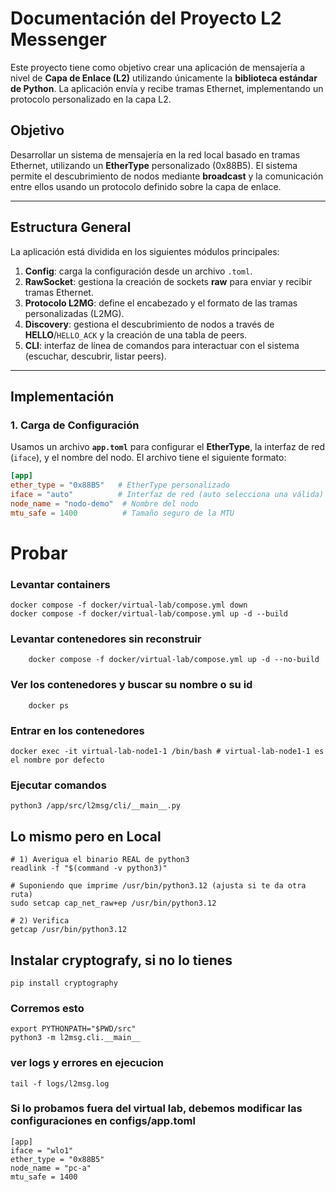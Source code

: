 # Documentación del Proyecto L2 Messenger

Este proyecto tiene como objetivo crear una aplicación de mensajería a nivel de **Capa de Enlace (L2)** utilizando únicamente la **biblioteca estándar de Python**. La aplicación envía y recibe tramas Ethernet, implementando un protocolo personalizado en la capa L2.

## Objetivo

Desarrollar un sistema de mensajería en la red local basado en tramas Ethernet, utilizando un **EtherType** personalizado (0x88B5). El sistema permite el descubrimiento de nodos mediante **broadcast** y la comunicación entre ellos usando un protocolo definido sobre la capa de enlace.

---

## Estructura General

La aplicación está dividida en los siguientes módulos principales:

1. **Config**: carga la configuración desde un archivo `.toml`.
2. **RawSocket**: gestiona la creación de sockets **raw** para enviar y recibir tramas Ethernet.
3. **Protocolo L2MG**: define el encabezado y el formato de las tramas personalizadas (L2MG).
4. **Discovery**: gestiona el descubrimiento de nodos a través de **HELLO**/`HELLO_ACK` y la creación de una tabla de peers.
5. **CLI**: interfaz de línea de comandos para interactuar con el sistema (escuchar, descubrir, listar peers).

---

## Implementación

### 1. Carga de Configuración

Usamos un archivo **`app.toml`** para configurar el **EtherType**, la interfaz de red (`iface`), y el nombre del nodo. El archivo tiene el siguiente formato:

```toml
[app]
ether_type = "0x88B5"   # EtherType personalizado
iface = "auto"          # Interfaz de red (auto selecciona una válida)
node_name = "nodo-demo"  # Nombre del nodo
mtu_safe = 1400          # Tamaño seguro de la MTU
```
# Probar
### Levantar containers
```
docker compose -f docker/virtual-lab/compose.yml down
docker compose -f docker/virtual-lab/compose.yml up -d --build

```
### Levantar contenedores sin reconstruir
```
    docker compose -f docker/virtual-lab/compose.yml up -d --no-build
```
### Ver los contenedores y buscar su nombre o su id
```
    docker ps
```
### Entrar en los contenedores

```
docker exec -it virtual-lab-node1-1 /bin/bash # virtual-lab-node1-1 es el nombre por defecto
```
### Ejecutar comandos
```
python3 /app/src/l2msg/cli/__main__.py
```

## Lo mismo pero en Local
```
# 1) Averigua el binario REAL de python3
readlink -f "$(command -v python3)"

# Suponiendo que imprime /usr/bin/python3.12 (ajusta si te da otra ruta)
sudo setcap cap_net_raw+ep /usr/bin/python3.12

# 2) Verifica
getcap /usr/bin/python3.12

```

## Instalar cryptografy, si no lo tienes
```
pip install cryptography
```
### Corremos esto
```
export PYTHONPATH="$PWD/src"
python3 -m l2msg.cli.__main__
```
### ver logs y errores en ejecucion
```
tail -f logs/l2msg.log
```

### Si lo probamos fuera del virtual lab, debemos modificar las configuraciones en configs/app.toml
```
[app]
iface = "wlo1"
ether_type = "0x88B5"
node_name = "pc-a"
mtu_safe = 1400
```